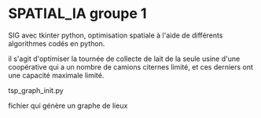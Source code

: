 # SPATIAL_IA groupe 1
SIG avec tkinter python, optimisation spatiale à l'aide de différents algorithmes codés en python.

il s'agit d'optimiser la tournée de collecte de lait de la seule usine d'une coopérative qui a un nombre de camions citernes limité, et ces derniers ont une capacité maximale limité.

tsp_graph_init.py

fichier qui génère un graphe de lieux 
